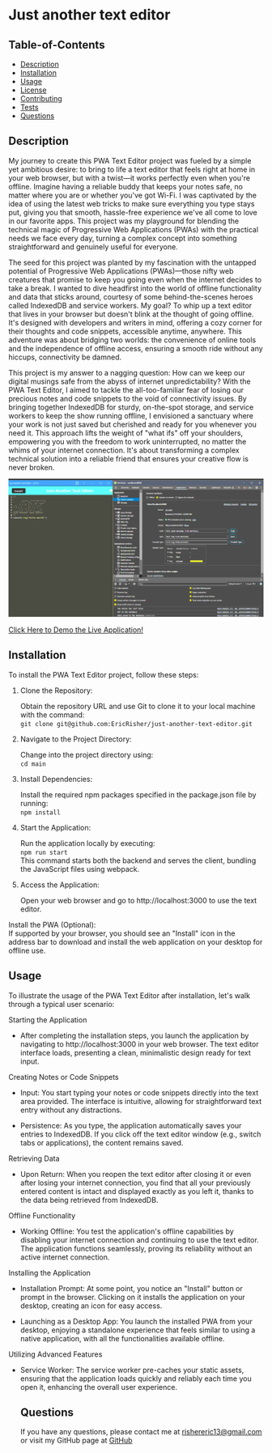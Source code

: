 
  # Just another text editor

   ## Table-of-Contents

  * [Description](#description)
  * [Installation](#installation)
  * [Usage](#usage)
  * [License](#license)
  * [Contributing](#contributing)
  * [Tests](#tests)
  * [Questions](#questions)
 

  ## Description
My journey to create this PWA Text Editor project was fueled by a simple yet ambitious desire: to bring to life a text editor that feels right at home in your web browser, but with a twist—it works perfectly even when you're offline. Imagine having a reliable buddy that keeps your notes safe, no matter where you are or whether you've got Wi-Fi. I was captivated by the idea of using the latest web tricks to make sure everything you type stays put, giving you that smooth, hassle-free experience we've all come to love in our favorite apps. This project was my playground for blending the technical magic of Progressive Web Applications (PWAs) with the practical needs we face every day, turning a complex concept into something straightforward and genuinely useful for everyone.  

The seed for this project was planted by my fascination with the untapped potential of Progressive Web Applications (PWAs)—those nifty web creatures that promise to keep you going even when the internet decides to take a break. I wanted to dive headfirst into the world of offline functionality and data that sticks around, courtesy of some behind-the-scenes heroes called IndexedDB and service workers. My goal? To whip up a text editor that lives in your browser but doesn't blink at the thought of going offline. It's designed with developers and writers in mind, offering a cozy corner for their thoughts and code snippets, accessible anytime, anywhere. This adventure was about bridging two worlds: the convenience of online tools and the independence of offline access, ensuring a smooth ride without any hiccups, connectivity be damned.  

This project is my answer to a nagging question: How can we keep our digital musings safe from the abyss of internet unpredictability? With the PWA Text Editor, I aimed to tackle the all-too-familiar fear of losing our precious notes and code snippets to the void of connectivity issues. By bringing together IndexedDB for sturdy, on-the-spot storage, and service workers to keep the show running offline, I envisioned a sanctuary where your work is not just saved but cherished and ready for you whenever you need it. This approach lifts the weight of "what ifs" off your shoulders, empowering you with the freedom to work uninterrupted, no matter the whims of your internet connection. It's about transforming a complex technical solution into a reliable friend that ensures your creative flow is never broken.  

![jate application demo photo](assets/JATE-demo.png)

[Click Here to Demo the Live Application!](https://just-another-text-editor-fl0x.onrender.com/)

  ## Installation
  To install the PWA Text Editor project, follow these steps:

1. Clone the Repository:

   Obtain the repository URL and use Git to clone it to your local machine with the command:  
   ```git clone git@github.com:EricRisher/just-another-text-editor.git```
   
3. Navigate to the Project Directory:

   Change into the project directory using:  
   ```cd main```
   
5. Install Dependencies:

   Install the required npm packages specified in the package.json file by running:  
   ```npm install```
   
7. Start the Application:

   Run the application locally by executing:  
   ```npm run start```  
   This command starts both the backend and serves the client, bundling the JavaScript files using webpack.  

9. Access the Application:

   Open your web browser and go to http://localhost:3000 to use the text editor.  
     

Install the PWA (Optional):  
If supported by your browser, you should see an "Install" icon in the address bar to download and install the web application on your desktop for offline use.

  ## Usage
  To illustrate the usage of the PWA Text Editor after installation, let's walk through a typical user scenario:

Starting the Application  

- After completing the installation steps, you launch the application by navigating to http://localhost:3000 in your web browser. The text editor interface loads, presenting a clean, minimalistic design ready for text input.  

Creating Notes or Code Snippets  

- Input: You start typing your notes or code snippets directly into the text area provided. The interface is intuitive, allowing for straightforward text entry without any distractions.

- Persistence: As you type, the application automatically saves your entries to IndexedDB. If you click off the text editor window (e.g., switch tabs or applications), the content remains saved.

Retrieving Data
- Upon Return: When you reopen the text editor after closing it or even after losing your internet connection, you find that all your previously entered content is intact and displayed exactly as you left it, thanks to the data being retrieved from IndexedDB.  

Offline Functionality
- Working Offline: You test the application's offline capabilities by disabling your internet connection and continuing to use the text editor. The application functions seamlessly, proving its reliability without an active internet connection.  

Installing the Application
- Installation Prompt: At some point, you notice an "Install" button or prompt in the browser. Clicking on it installs the application on your desktop, creating an icon for easy access.

- Launching as a Desktop App: You launch the installed PWA from your desktop, enjoying a standalone experience that feels similar to using a native application, with all the functionalities available offline.

Utilizing Advanced Features  

- Service Worker: The service worker pre-caches your static assets, ensuring that the application loads quickly and reliably each time you open it, enhancing the overall user experience.

  ## Questions
  If you have any questions, please contact me at 
  rishereric13@gmail.com
  or visit my GitHub page at
  [GitHub](https://github.com/ericrisher)


